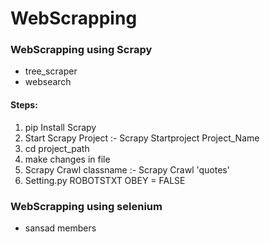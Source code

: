 # WebScrapping

### WebScrapping using Scrapy 
 * tree_scraper
 * websearch

#### Steps: 
   1. pip Install Scrapy
   2. Start Scrapy Project :- Scrapy Startproject Project_Name
   3. cd project_path
   4. make changes in file
   5. Scrapy Crawl classname   :- Scrapy Crawl 'quotes'   
   6.  Setting.py 
      ROBOTSTXT OBEY = FALSE

### WebScrapping using selenium 
  * sansad members

